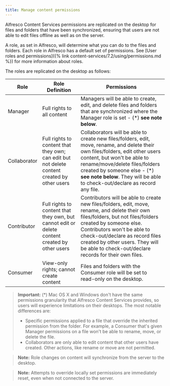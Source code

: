 ```yaml
---
title: Manage content permissions
---
```


Alfresco Content Services permissions are replicated on the desktop for files and folders that have been synchronized, ensuring that users are not able to edit files offline as well as on the server.

A role, as set in Alfresco, will determine what you can do to the files and folders. Each role in Alfresco has a default set of permissions. See [User roles and permissions]({% link content-services/7.2/using/permissions.md %}) for more information about roles.

The roles are replicated on the desktop as follows:

|Role|Role Definition|Permissions|
|----|---------------|-----------|
|Manager|Full rights to all content|Managers will be able to create, edit, and delete files and folders that are synchronized where the Manager role is set - (*) **see note below**.|
|Collaborator|Full rights to content that they own; can edit but not delete content created by other users|Collaborators will be able to create new files/folders, edit, move, rename, and delete their own files/folders, edit other users content, but won't be able to rename/move/delete files/folders created by someone else - (*) **see note below**. They will be able to check-out/declare as record any file.|
|Contributor|Full rights to content that they own, but cannot edit or delete content created by other users|Contributors will be able to create new files/folders, edit, move, rename, and delete their own files/folders, but not files/folders created by someone else. Contributors won't be able to check-out/declare as record files created by other users. They will be able to check-out/declare records for their own files.|
|Consumer|View-only rights; cannot create content|Files and folders with the Consumer role will be set to read-only on the desktop.|

>**Important:** (*) Mac OS X and Windows don't have the same permissions granularity that Alfresco Content Services provides, so users will experience limitations on their desktops.
>The most notable differences are:
>* Specific permissions applied to a file that override the inherited permission from the folder. For example, a Consumer that's given Manager permissions on a file won't be able to rename, move, or delete the file.
>* Collaborators are only able to edit content that other users have created. Other actions, like rename or move are not permitted.

>**Note:** Role changes on content will synchronize from the server to the desktop.

>**Note:** Attempts to override locally set permissions are immediately reset, even when not connected to the server.
